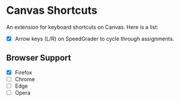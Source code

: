 # Canvas Shortcuts

An extension for keyboard shortcuts on Canvas. Here is a list:

- [x] Arrow keys (L/R) on SpeedGrader to cycle through assignments.

## Browser Support

- [x] Firefox
- [ ] Chrome
- [ ] Edge
- [ ] Opera
